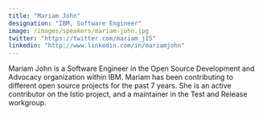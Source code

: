 ```yaml
---
title: "Mariam John"
designation: "IBM, Software Engineer"
image: /images/speakers/mariam-john.jpg
twitter: "https://twitter.com/mariam_j15"
linkedin: "http://www.linkedin.com/in/mariamjohn"
---
```


Mariam John is a Software Engineer in the Open Source Development and Advocacy organization within IBM. Mariam has been contributing to different open source projects for the past 7 years. She is an active contributor on the Istio project, and a maintainer in the Test and Release workgroup.